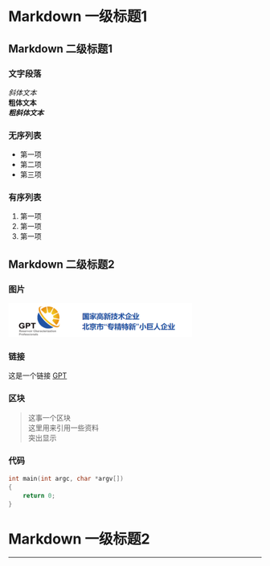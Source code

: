 # Markdown 一级标题1
## Markdown 二级标题1
### 文字段落
*斜体文本*  
**粗体文本**  
***粗斜体文本***  
### 无序列表
* 第一项
* 第二项
* 第三项
### 有序列表
1. 第一项
2. 第一项
3. 第一项
## Markdown 二级标题2
### 图片
![GPT 图标](images/gpt.png "GPT")
### 链接
这是一个链接 [GPT](https://www.gptoil.com)
### 区块
> 这事一个区块  
> 这里用来引用一些资料  
> 突出显示  
### 代码
```cpp
int main(int argc, char *argv[])
{
    return 0;
}
```
# Markdown 一级标题2
- - -
